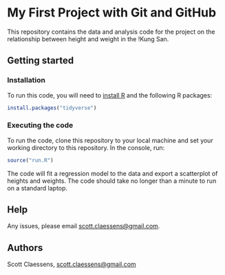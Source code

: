 # My First Project with Git and GitHub

This repository contains the data and analysis code for the project on the 
relationship between height and weight in the !Kung San.

## Getting started

### Installation

To run this code, you will need to [install R](https://www.r-project.org/) and 
the following R packages:

```r
install.packages("tidyverse")
```

### Executing the code

To run the code, clone this repository to your local machine and set your 
working directory to this repository. In the console, run:

```r
source("run.R")
```

The code will fit a regression model to the data and export a scatterplot of
heights and weights. The code should take no longer than a minute to run on a 
standard laptop.

## Help

Any issues, please email scott.claessens@gmail.com.

## Authors

Scott Claessens, scott.claessens@gmail.com
